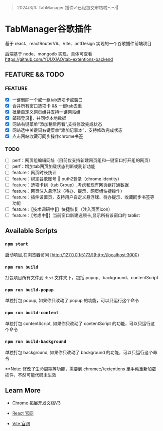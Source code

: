 > 2024/3/3: TabManager 插件v1已经提交审核啦～～🎈

# TabManager谷歌插件

基于 react、reactRouterV6、Vite、antDesign 实现的一个谷歌插件前端项目

后端基于 node、mongodb 实现，具体可查看 https://github.com/YUUXIAO/tab-extentions-backend

## FEATURE && TODO

### FEATURE

- [x] 一键删除一个或一组tab选项卡或窗口
- [x] 合并所有窗口选项卡 && 一键tab去重
- [x] 批量自定义网页组并支持一键网站组
- [x] 邮箱登录📮，并同步本地数据
- [x] 网站右键菜单“添加稍后再看”,支持修改完成状态
- [x] 网站选中关键词右键菜单“添加记事本”，支持修改完成状态
- [x] 点击网站收藏可同步操作chrome书签

### TODO

- [ ] perf：网页组编辑网址（目前仅支持新建网页组和一键窗口打开组的网页）
- [ ] perf：增加tab网页加载状态判断或刷新功能
- [ ] feature：网页时长统计
- [ ] feature：绑定谷歌账号 || outh2登录（chrome.identity）
- [ ] feature：选项卡组（tab Group）,考虑和现有网页组打通数据
- [ ] feature：网页注入悬浮球（待办、提示、网页组快捷操作）
- [ ] feature：插件设置页，支持用户自定义悬浮球、待办提示、收藏同步书签等功能
- [ ] feature：【技术调研中💭】快捷恢复（注入页面icon）
- [ ] feature：【考虑中💭】当前窗口新建选项卡,显示所有该窗口的 tablist

## Available Scripts

### `npm start`

启动项目,在浏览器访问 [http://127.0.0.1:5173/](http://localhost:3000)

### `npm run build`

打包项目所有文件到 `dist` 文件夹下，包括 popup、background、contentScript

### `npm run build-popup`

单独打包 popup, 如果你只改动了 popup 的功能，可以只运行这个命令

### `npm run build-content`

单独打包 contentScript, 如果你只改动了 contentScript 的功能，可以只运行这个命令

### `npm run build-background`

单独打包 background, 如果你只改动了 background 的功能，可以只运行这个命令

\*\*Note: 修改了生命周期等功能，需要到 chrome:://extentions 里手动重新加载插件，不然可能代码未生效

## Learn More

- [Chrome 拓展开发文档V3](https://developer.chrome.com/docs/extensions/reference/api?hl=zh-cn)

- [React 官网](https://reactjs.org/)
- [Vite 官网](https://cn.vitejs.dev/config/)
